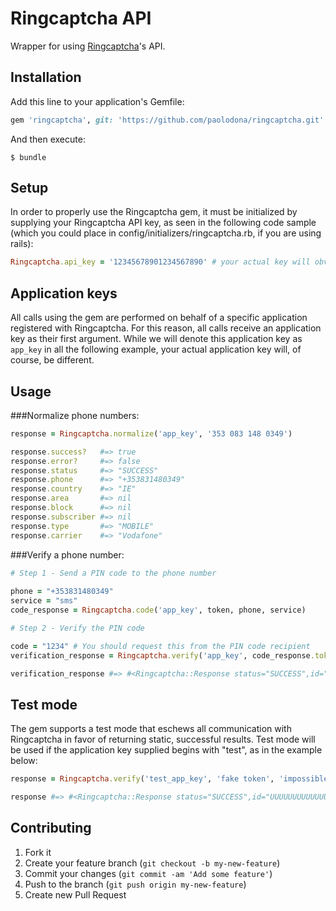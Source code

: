 # Ringcaptcha API
Wrapper for using [Ringcaptcha](http://ringcaptcha.com/)'s API.

## Installation
Add this line to your application's Gemfile:

```ruby
gem 'ringcaptcha', git: 'https://github.com/paolodona/ringcaptcha.git'
```

And then execute:

    $ bundle
    
## Setup
In order to properly use the Ringcaptcha gem, it must be initialized by supplying your Ringcaptcha API key, as seen in the following code sample (which you could place in config/initializers/ringcaptcha.rb, if you are using rails):

```ruby
Ringcaptcha.api_key = '12345678901234567890' # your actual key will obviously differ from this
```

## Application keys
All calls using the gem are performed on behalf of a specific application registered with Ringcaptcha. For this reason, all calls receive an application key as their first argument. While we will denote this application key as `app_key` in all the following example, your actual application key will, of course, be different.

## Usage
###Normalize phone numbers:

```ruby
response = Ringcaptcha.normalize('app_key', '353 083 148 0349')

response.success?   #=> true
response.error?     #=> false
response.status     #=> "SUCCESS"
response.phone      #=> "+353831480349"
response.country    #=> "IE"
response.area       #=> nil
response.block      #=> nil
response.subscriber #=> nil
response.type       #=> "MOBILE"
response.carrier    #=> "Vodafone"
```

###Verify a phone number:

```ruby
# Step 1 - Send a PIN code to the phone number
 
phone = "+353831480349"
service = "sms"
code_response = Ringcaptcha.code('app_key', token, phone, service)

# Step 2 - Verify the PIN code

code = "1234" # You should request this from the PIN code recipient
verification_response = Ringcaptcha.verify('app_key', code_response.token, code)

verification_response #=> #<Ringcaptcha::Response status="SUCCESS",id="2381555c031619e61b3f81af30445b27a87ae97a", phone="+353831480349", geolocation=1, phone_type="MOBILE", carrier="Vodafone", threat_level="LOW">
```

## Test mode
The gem supports a test mode that eschews all communication with Ringcaptcha in favor of returning static, successful results. Test mode will be used if the application key supplied begins with "test", as in the example below:

```ruby
response = Ringcaptcha.verify('test_app_key', 'fake token', 'impossible code')

response #=> #<Ringcaptcha::Response status="SUCCESS",id="UUUUUUUUUUUUUUU", phone="+1234567890", geolocation=0, phone_type="MOBILE", carrier="AT&T", threat_level="LOW">
```

## Contributing

1. Fork it
2. Create your feature branch (`git checkout -b my-new-feature`)
3. Commit your changes (`git commit -am 'Add some feature'`)
4. Push to the branch (`git push origin my-new-feature`)
5. Create new Pull Request
